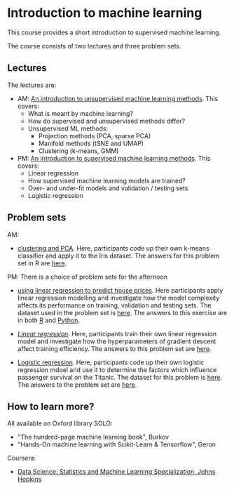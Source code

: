 # Introduction to machine learning
This course provides a short introduction to supervised machine learning.

The course consists of two lectures and three problem sets.



## Lectures

The lectures are:

* AM: [An introduction to unsupervised machine learning methods](https://htmlpreview.github.io/?https://github.com/ben18785/introduction_to_supervised_and_unsupervised_ml/blob/main/presentations/intro_to_ml_unsupervised.html). This covers:
  * What is meant by machine learning?
  * How do supervised and unsupervised methods differ?
  * Unsupervised ML methods:
    * Projection methods (PCA, sparse PCA)
    * Manifold methods (tSNE and UMAP)
    * Clustering (k-means, GMM)
* PM: [An introduction to supervised machine learning methods](https://htmlpreview.github.io/?https://github.com/ben18785/introduction_to_supervised_and_unsupervised_ml/blob/main/presentations/intro_to_supervised_ml.html). This covers:
  * Linear regression
  * How supervised machine learning models are trained?
  * Over- and under-fit models and validation / testing sets
  * Logistic regression



## Problem sets

AM:

* [clustering and PCA](https://htmlpreview.github.io/?https://github.com/ben18785/introduction_to_supervised_and_unsupervised_ml/blob/main/problem_sets/s_unsupervised_problems.nb.html). Here, participants code up their own k-means classifier and apply it to the Iris dataset. The answers for this problem set in R are [here](https://htmlpreview.github.io/?https://github.com/ben18785/introduction_to_supervised_and_unsupervised_ml/blob/main/problem_sets/answers/s_unsupervised_problems_answers.nb.html).

PM: There is a choice of problem sets for the afternoon

- [using linear regression to predict house prices](https://htmlpreview.github.io/?https://github.com/ben18785/introduction_to_supervised_and_unsupervised_ml/blob/main/problem_sets/s_linear_regression_problems.html). Here participants apply linear regression modelling and investigate how the model complexity affects its performance on training, validation and testing sets. The dataset used in the problem set is [here](./problem_sets/data/housing_short.csv). The answers to this exercise are in both [R](https://htmlpreview.github.io/?https://github.com/ben18785/introduction_to_supervised_and_unsupervised_ml/blob/main/problem_sets/answers/s_applied_regression_answers.nb.html) and [Python](https://github.com/ben18785/introduction_to_supervised_and_unsupervised_ml/blob/main/problem_sets/answers/s_applied_regression.ipynb).

- [*Linear regression*](https://htmlpreview.github.io/?https://github.com/ben18785/introduction_to_supervised_and_unsupervised_ml/blob/main/problem_sets/s_linear_regression_problems.html). Here, participants train their own linear regression model and investigate how the hyperparameters of gradient descent affect training efficiency. The answers to this problem set are [here](https://htmlpreview.github.io/?https://github.com/ben18785/introduction_to_supervised_and_unsupervised_ml/blob/main/problem_sets/answers/s_linear_regression_problems_answers.nb.html).
- [Logistic regression](https://htmlpreview.github.io/?https://github.com/ben18785/introduction_to_supervised_and_unsupervised_ml/blob/main/problem_sets/s_creating_logistic_regression.nb.html). Here, participants code up their own logistic regression mdoel and use it to determine the factors which influence passenger survival on the Titanic. The dataset for this problem is [here](./problem_sets/data/titanic.csv). The answers to the problem set are [here](https://github.com/ben18785/introduction_to_supervised_ml/blob/main/problem_sets/answers/s_creating_logistic_regression_answers.nb.html).




## How to learn more?

All available on Oxford library SOLO:

- "The hundred-page machine learning book", Burkov
- "Hands-On machine learning with Scikit-Learn & Tensorflow", Geron

Coursera:

- [Data Science: Statistics and Machine Learning Specialization, Johns Hopkins](https://www.coursera.org/specializations/data-science-statistics-machine-learning)
